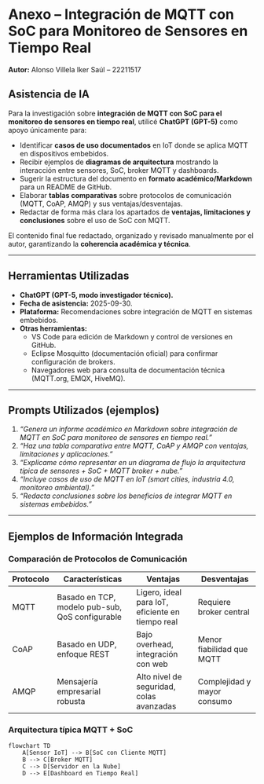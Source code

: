 # Anexo – Integración de MQTT con SoC para Monitoreo de Sensores en Tiempo Real  
**Autor:** Alonso Villela Iker Saúl – 22211517  

## Asistencia de IA  

Para la investigación sobre **integración de MQTT con SoC para el monitoreo de sensores en tiempo real**, utilicé **ChatGPT (GPT-5)** como apoyo únicamente para:  

- Identificar **casos de uso documentados** en IoT donde se aplica MQTT en dispositivos embebidos.  
- Recibir ejemplos de **diagramas de arquitectura** mostrando la interacción entre sensores, SoC, broker MQTT y dashboards.  
- Sugerir la estructura del documento en **formato académico/Markdown** para un README de GitHub.  
- Elaborar **tablas comparativas** sobre protocolos de comunicación (MQTT, CoAP, AMQP) y sus ventajas/desventajas.  
- Redactar de forma más clara los apartados de **ventajas, limitaciones y conclusiones** sobre el uso de SoC con MQTT.  

El contenido final fue redactado, organizado y revisado manualmente por el autor, garantizando la **coherencia académica y técnica**.  

---

## Herramientas Utilizadas  
- **ChatGPT (GPT-5, modo investigador técnico).**  
- **Fecha de asistencia:** 2025-09-30.  
- **Plataforma:** Recomendaciones sobre integración de MQTT en sistemas embebidos.  
- **Otras herramientas:**  
  - VS Code para edición de Markdown y control de versiones en GitHub.  
  - Eclipse Mosquitto (documentación oficial) para confirmar configuración de brokers.  
  - Navegadores web para consulta de documentación técnica (MQTT.org, EMQX, HiveMQ).  

---

## Prompts Utilizados (ejemplos)  
1. *“Genera un informe académico en Markdown sobre integración de MQTT en SoC para monitoreo de sensores en tiempo real.”*  
2. *“Haz una tabla comparativa entre MQTT, CoAP y AMQP con ventajas, limitaciones y aplicaciones.”*  
3. *“Explícame cómo representar en un diagrama de flujo la arquitectura típica de sensores + SoC + MQTT broker + nube.”*  
4. *“Incluye casos de uso de MQTT en IoT (smart cities, industria 4.0, monitoreo ambiental).”*  
5. *“Redacta conclusiones sobre los beneficios de integrar MQTT en sistemas embebidos.”*  

---

## Ejemplos de Información Integrada  

### Comparación de Protocolos de Comunicación
| Protocolo | Características | Ventajas | Desventajas |
|-----------|-----------------|----------|-------------|
| MQTT | Basado en TCP, modelo pub-sub, QoS configurable | Ligero, ideal para IoT, eficiente en tiempo real | Requiere broker central |
| CoAP | Basado en UDP, enfoque REST | Bajo overhead, integración con web | Menor fiabilidad que MQTT |
| AMQP | Mensajería empresarial robusta | Alto nivel de seguridad, colas avanzadas | Complejidad y mayor consumo |

### Arquitectura típica MQTT + SoC
```mermaid
flowchart TD
    A[Sensor IoT] --> B[SoC con Cliente MQTT]
    B --> C[Broker MQTT]
    C --> D[Servidor en la Nube]
    D --> E[Dashboard en Tiempo Real]

